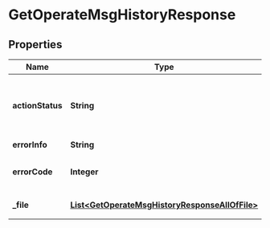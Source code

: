 

# GetOperateMsgHistoryResponse


## Properties

| Name | Type | Description | Notes |
|------------ | ------------- | ------------- | -------------|
|**actionStatus** | **String** | 请求处理的结果，OK 表示处理成功，FAIL 表示失败 |  [optional] |
|**errorInfo** | **String** | 错误信息 |  |
|**errorCode** | **Integer** | 错误码，0表示成功，非0表示失败 |  |
|**_file** | [**List&lt;GetOperateMsgHistoryResponseAllOfFile&gt;**](GetOperateMsgHistoryResponseAllOfFile.md) | 消息记录文件下载信息 |  [optional] |



